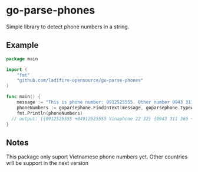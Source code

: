 # go-parse-phones
Simple library to detect phone numbers in a string.

## Example
```go
package main

import (
	"fmt"
	"github.com/ladifire-opensource/go-parse-phones"
)

func main() {
	message := "This is phone number: 0912525555. Other number 0943 311 366, and other number +84 968 552 221"
	phoneNumbers := goparsephone.FindInText(message, goparsephone.TypeAll)
	fmt.Println(phoneNumbers)
  // output: [{0912525555 +84912525555 Vinaphone 22 32} {0943 311 366 +84943311366 Vinaphone 47 59} {+84 968 552 221 +84968552221 Viettel 78 93}]
}
```

## Notes
This package only suport Vietnamese phone numbers yet. Other countries will be support in the next version
